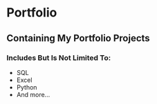 # Portfolio
 ## Containing My Portfolio Projects
 ### Includes But Is Not Limited To:
 - SQL
 - Excel
 - Python
 - And more...

